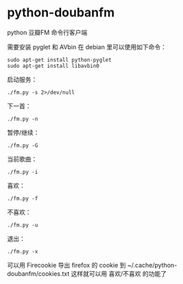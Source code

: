 python-doubanfm
===============

python 豆瓣FM 命令行客户端

需要安装 pyglet 和 AVbin
在 debian 里可以使用如下命令：

    sudo apt-get install python-pyglet
    sudo apt-get install libavbin0

启动服务：

    ./fm.py -s 2>/dev/null

下一首：

    ./fm.py -n

暂停/继续：

    ./fm.py -G

当前歌曲：

    ./fm.py -i

喜欢：

    ./fm.py -f

不喜欢：

    ./fm.py -u

退出：

    ./fm.py -x


可以用 Firecookie 导出 firefox 的 cookie 到 ~/.cache/python-doubanfm/cookies.txt
这样就可以用 喜欢/不喜欢 的功能了

